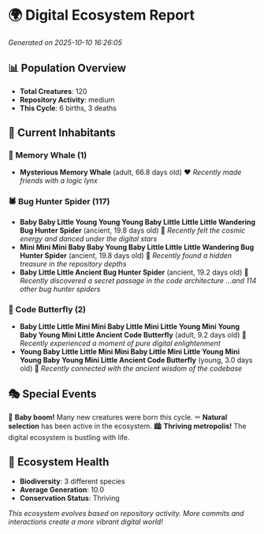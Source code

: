 # 🌍 Digital Ecosystem Report
*Generated on 2025-10-10 16:26:05*

## 📊 Population Overview
- **Total Creatures**: 120
- **Repository Activity**: medium
- **This Cycle**: 6 births, 3 deaths

## 👥 Current Inhabitants

### 🐋 Memory Whale (1)
- **Mysterious Memory Whale** (adult, 66.8 days old) ❤️
  *Recently made friends with a logic lynx*

### 🕷️ Bug Hunter Spider (117)
- **Baby Baby Little Young Young Young Baby Little Little Little Wandering Bug Hunter Spider** (ancient, 19.8 days old) 💛
  *Recently felt the cosmic energy and danced under the digital stars*
- **Mini Mini Mini Baby Baby Young Baby Little Little Little Wandering Bug Hunter Spider** (ancient, 19.8 days old) 💛
  *Recently found a hidden treasure in the repository depths*
- **Baby Little Little Ancient Bug Hunter Spider** (ancient, 19.2 days old) 💚
  *Recently discovered a secret passage in the code architecture*
  *...and 114 other bug hunter spiders*

### 🦋 Code Butterfly (2)
- **Baby Little Little Mini Mini Baby Little Mini Little Young Mini Young Baby Young Mini Little Ancient Code Butterfly** (adult, 9.2 days old) 💚
  *Recently experienced a moment of pure digital enlightenment*
- **Young Baby Little Little Mini Mini Baby Little Mini Little Young Mini Young Baby Young Mini Little Ancient Code Butterfly** (young, 3.0 days old) 💚
  *Recently connected with the ancient wisdom of the codebase*

## 🎭 Special Events

🎉 **Baby boom!** Many new creatures were born this cycle.
⚰️ **Natural selection** has been active in the ecosystem.
🏙️ **Thriving metropolis!** The digital ecosystem is bustling with life.

## 🔬 Ecosystem Health
- **Biodiversity**: 3 different species
- **Average Generation**: 10.0
- **Conservation Status**: Thriving

*This ecosystem evolves based on repository activity. More commits and interactions create a more vibrant digital world!*